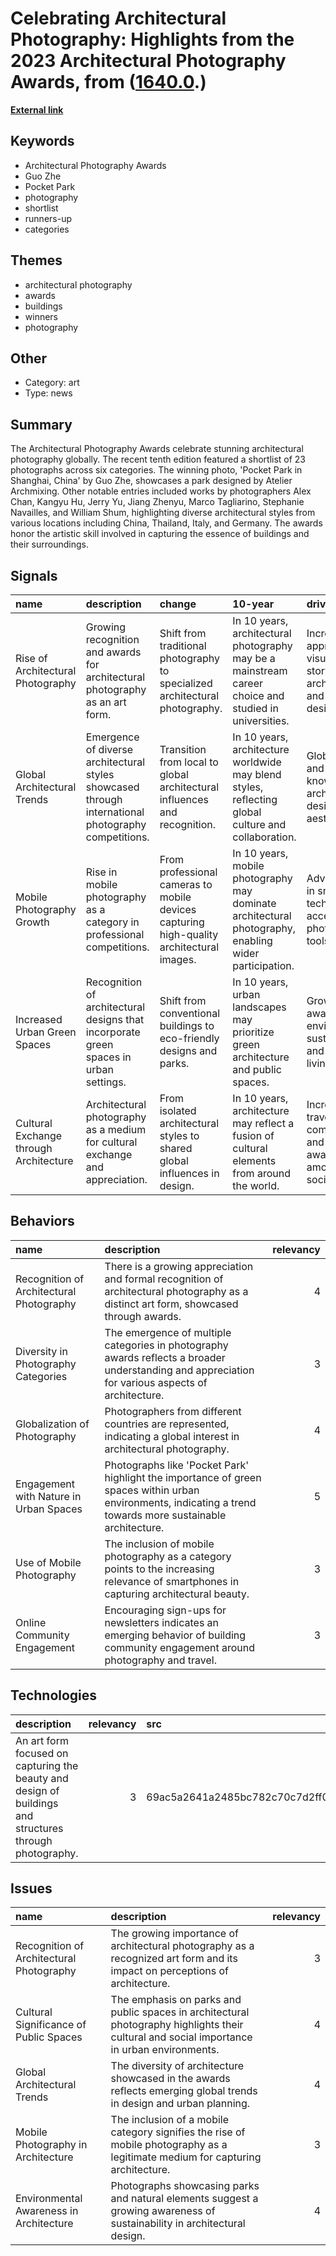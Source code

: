 # __Celebrating Architectural Photography: Highlights from the 2023 Architectural Photography Awards__, from ([1640.0](https://kghosh.substack.com/p/1640.0).)

__[External link](https://www.timeout.com/news/this-is-officially-the-best-architecture-photo-of-the-year-122222)__



## Keywords

* Architectural Photography Awards
* Guo Zhe
* Pocket Park
* photography
* shortlist
* runners-up
* categories

## Themes

* architectural photography
* awards
* buildings
* winners
* photography

## Other

* Category: art
* Type: news

## Summary

The Architectural Photography Awards celebrate stunning architectural photography globally. The recent tenth edition featured a shortlist of 23 photographs across six categories. The winning photo, 'Pocket Park in Shanghai, China' by Guo Zhe, showcases a park designed by Atelier Archmixing. Other notable entries included works by photographers Alex Chan, Kangyu Hu, Jerry Yu, Jiang Zhenyu, Marco Tagliarino, Stephanie Navailles, and William Shum, highlighting diverse architectural styles from various locations including China, Thailand, Italy, and Germany. The awards honor the artistic skill involved in capturing the essence of buildings and their surroundings.

## Signals

| name                                   | description                                                                                         | change                                                                                   | 10-year                                                                                               | driving-force                                                                    |   relevancy |
|:---------------------------------------|:----------------------------------------------------------------------------------------------------|:-----------------------------------------------------------------------------------------|:------------------------------------------------------------------------------------------------------|:---------------------------------------------------------------------------------|------------:|
| Rise of Architectural Photography      | Growing recognition and awards for architectural photography as an art form.                        | Shift from traditional photography to specialized architectural photography.             | In 10 years, architectural photography may be a mainstream career choice and studied in universities. | Increased appreciation for visual storytelling in architecture and urban design. |           4 |
| Global Architectural Trends            | Emergence of diverse architectural styles showcased through international photography competitions. | Transition from local to global architectural influences and recognition.                | In 10 years, architecture worldwide may blend styles, reflecting global culture and collaboration.    | Globalization and shared knowledge in architectural design and aesthetics.       |           3 |
| Mobile Photography Growth              | Rise in mobile photography as a category in professional competitions.                              | From professional cameras to mobile devices capturing high-quality architectural images. | In 10 years, mobile photography may dominate architectural photography, enabling wider participation. | Advancements in smartphone technology and accessibility of photography tools.    |           5 |
| Increased Urban Green Spaces           | Recognition of architectural designs that incorporate green spaces in urban settings.               | Shift from conventional buildings to eco-friendly designs and parks.                     | In 10 years, urban landscapes may prioritize green architecture and public spaces.                    | Growing awareness of environmental sustainability and urban living quality.      |           4 |
| Cultural Exchange through Architecture | Architectural photography as a medium for cultural exchange and appreciation.                       | From isolated architectural styles to shared global influences in design.                | In 10 years, architecture may reflect a fusion of cultural elements from around the world.            | Increased travel, communication, and cultural awareness among societies.         |           3 |

## Behaviors

| name                                     | description                                                                                                                                                  |   relevancy |
|:-----------------------------------------|:-------------------------------------------------------------------------------------------------------------------------------------------------------------|------------:|
| Recognition of Architectural Photography | There is a growing appreciation and formal recognition of architectural photography as a distinct art form, showcased through awards.                        |           4 |
| Diversity in Photography Categories      | The emergence of multiple categories in photography awards reflects a broader understanding and appreciation for various aspects of architecture.            |           3 |
| Globalization of Photography             | Photographers from different countries are represented, indicating a global interest in architectural photography.                                           |           4 |
| Engagement with Nature in Urban Spaces   | Photographs like 'Pocket Park' highlight the importance of green spaces within urban environments, indicating a trend towards more sustainable architecture. |           5 |
| Use of Mobile Photography                | The inclusion of mobile photography as a category points to the increasing relevance of smartphones in capturing architectural beauty.                       |           3 |
| Online Community Engagement              | Encouraging sign-ups for newsletters indicates an emerging behavior of building community engagement around photography and travel.                          |           3 |

## Technologies

| description                                                                                             |   relevancy | src                              |
|:--------------------------------------------------------------------------------------------------------|------------:|:---------------------------------|
| An art form focused on capturing the beauty and design of buildings and structures through photography. |           3 | 69ac5a2641a2485bc782c70c7d2ff09c |

## Issues

| name                                     | description                                                                                                                                 |   relevancy |
|:-----------------------------------------|:--------------------------------------------------------------------------------------------------------------------------------------------|------------:|
| Recognition of Architectural Photography | The growing importance of architectural photography as a recognized art form and its impact on perceptions of architecture.                 |           3 |
| Cultural Significance of Public Spaces   | The emphasis on parks and public spaces in architectural photography highlights their cultural and social importance in urban environments. |           4 |
| Global Architectural Trends              | The diversity of architecture showcased in the awards reflects emerging global trends in design and urban planning.                         |           4 |
| Mobile Photography in Architecture       | The inclusion of a mobile category signifies the rise of mobile photography as a legitimate medium for capturing architecture.              |           3 |
| Environmental Awareness in Architecture  | Photographs showcasing parks and natural elements suggest a growing awareness of sustainability in architectural design.                    |           4 |